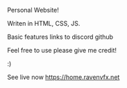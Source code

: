 Personal Website!

Writen in HTML, CSS, JS.

Basic features links to discord github 

Feel free to use please give me credit!


:)


See live now https://home.ravenvfx.net
